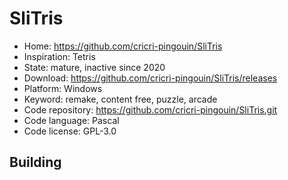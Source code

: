 # SliTris

- Home: https://github.com/cricri-pingouin/SliTris
- Inspiration: Tetris
- State: mature, inactive since 2020
- Download: https://github.com/cricri-pingouin/SliTris/releases
- Platform: Windows
- Keyword: remake, content free, puzzle, arcade
- Code repository: https://github.com/cricri-pingouin/SliTris.git
- Code language: Pascal
- Code license: GPL-3.0

## Building

